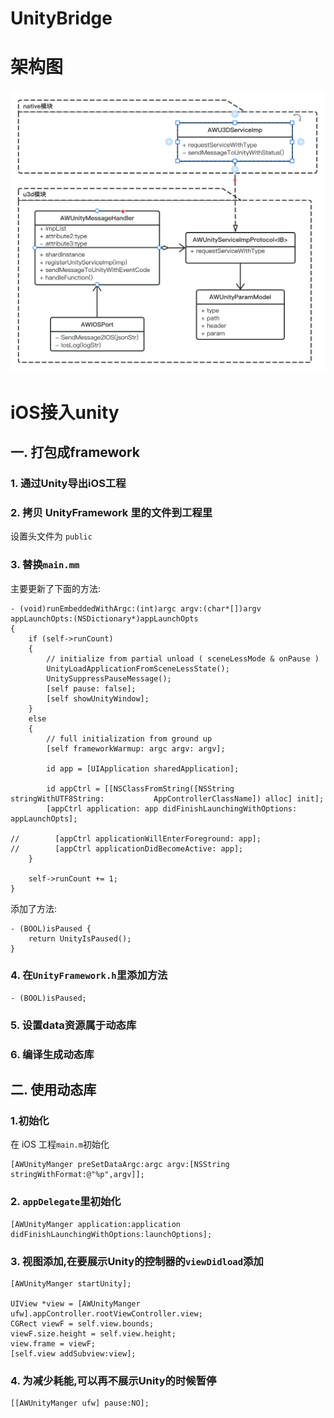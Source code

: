# UnityBridge

# 架构图
![](https://raw.githubusercontent.com/shijianmei/UnityBridge/main/unityBridge%E6%9E%B6%E6%9E%84%E5%9B%BE.png)

# iOS接入unity
## 一. 打包成framework
### 1. 通过Unity导出iOS工程

### 2. 拷贝 UnityFramework 里的文件到工程里
设置头文件为 `public`

### 3. 替换`main.mm`
主要更新了下面的方法:
```
- (void)runEmbeddedWithArgc:(int)argc argv:(char*[])argv appLaunchOpts:(NSDictionary*)appLaunchOpts
{
    if (self->runCount)
    {
        // initialize from partial unload ( sceneLessMode & onPause )
        UnityLoadApplicationFromSceneLessState();
        UnitySuppressPauseMessage();
        [self pause: false];
        [self showUnityWindow];
    }
    else
    {
        // full initialization from ground up
        [self frameworkWarmup: argc argv: argv];

        id app = [UIApplication sharedApplication];

        id appCtrl = [[NSClassFromString([NSString stringWithUTF8String:           AppControllerClassName]) alloc] init];
        [appCtrl application: app didFinishLaunchingWithOptions: appLaunchOpts];

//        [appCtrl applicationWillEnterForeground: app];
//        [appCtrl applicationDidBecomeActive: app];
    }

    self->runCount += 1;
}
```
添加了方法:
```
- (BOOL)isPaused {
    return UnityIsPaused();
}
```
### 4. 在`UnityFramework.h`里添加方法
```
- (BOOL)isPaused;
```

### 5. 设置data资源属于动态库

### 6. 编译生成动态库

## 二. 使用动态库
### 1.初始化
在 iOS 工程`main.m`初始化
```
[AWUnityManger preSetDataArgc:argc argv:[NSString stringWithFormat:@"%p",argv]];
```
### 2. `appDelegate`里初始化
```
[AWUnityManger application:application didFinishLaunchingWithOptions:launchOptions];
```

### 3. 视图添加,在要展示Unity的控制器的`viewDidload`添加
```
[AWUnityManger startUnity];

UIView *view = [AWUnityManger ufw].appController.rootViewController.view;
CGRect viewF = self.view.bounds;
viewF.size.height = self.view.height;
view.frame = viewF;
[self.view addSubview:view];
```
### 4. 为减少耗能,可以再不展示Unity的时候暂停
```
[[AWUnityManger ufw] pause:NO];
```
